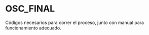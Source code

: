 # OSC_FINAL
Códigos necesarios para correr el proceso, junto con manual para funcionamiento adecuado.

